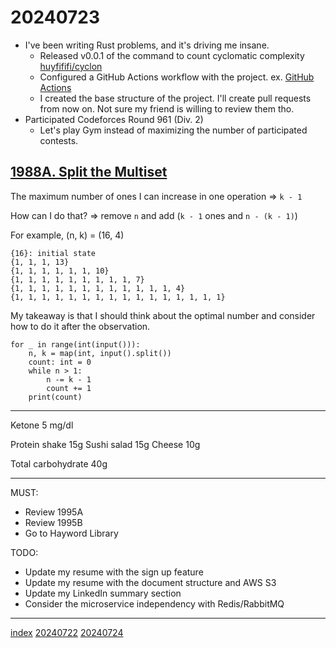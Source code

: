 <head><meta name="viewport" content="width=device-width, initial-scale=1.0, user-scalable=yes" /><meta charset="UTF-8"></head>

# 20240723

- I\'ve been writing Rust problems, and it\'s driving me insane.
	- Released v0.0.1 of the command to count cyclomatic complexity [huyfififi/cyclon](https://github.com/huyfififi/cyclon)
	- Configured a GitHub Actions workflow with the project. ex. [GitHub Actions](https://github.com/huyfififi/dashboard-backend/actions/runs/10072609277/job/27844890047)
	- I created the base structure of the project. I\'ll create pull requests from now on. Not sure my friend is willing to review them tho.
- Participated Codeforces Round 961 (Div. 2)
	- Let\'s play Gym instead of maximizing the number of participated contests.

## [1988A. Split the Multiset](https://codeforces.com/contest/1988/problem/A)

The maximum number of ones I can increase in one operation => `k - 1`

How can I do that? => remove `n` and add (`k - 1` ones and `n - (k - 1)`)

For example, (n, k) = (16, 4)

```
{16}: initial state
{1, 1, 1, 13}
{1, 1, 1, 1, 1, 1, 10}
{1, 1, 1, 1, 1, 1, 1, 1, 1, 7}
{1, 1, 1, 1, 1, 1, 1, 1, 1, 1, 1, 1, 4}
{1, 1, 1, 1, 1, 1, 1, 1, 1, 1, 1, 1, 1, 1, 1, 1}
```

My takeaway is that I should think about the optimal number and consider how to do it after the observation.

```
for _ in range(int(input())):
    n, k = map(int, input().split())
    count: int = 0
    while n > 1:
        n -= k - 1
        count += 1
    print(count)
```

---

Ketone 5 mg/dl

Protein shake 15g
Sushi salad 15g
Cheese 10g

Total carbohydrate 40g

---

MUST:

- Review 1995A
- Review 1995B
- Go to Hayword Library

TODO:

- Update my resume with the sign up feature
- Update my resume with the document structure and AWS S3
- Update my LinkedIn summary section
- Consider the microservice independency with Redis/RabbitMQ

---

[index](../../index.html)
[20240722](20240722.html)
[20240724](20240724.html)

